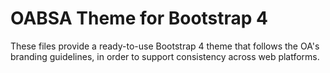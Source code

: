 # OABSA Theme for Bootstrap 4

These files provide a ready-to-use Bootstrap 4 theme that follows the OA's branding guidelines, in order to support consistency across web platforms.